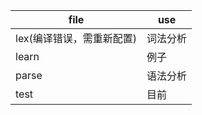 | file | use      |
| ---- | -------- |
| lex(编译错误，需重新配置) | 词法分析 |
|learn | 例子 |
| parse | 语法分析 |
|test |目前 |

